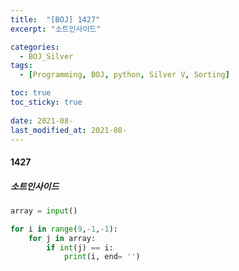 ```yaml
---
title:  "[BOJ] 1427"
excerpt: "소트인사이드"

categories:
  - BOJ_Silver
tags:
  - [Programming, BOJ, python, Silver V, Sorting]

toc: true
toc_sticky: true
 
date: 2021-08-
last_modified_at: 2021-08-
---
```

#### 1427
##### 소트인사이드
```python
array = input()

for i in range(9,-1,-1):
    for j in array:
        if int(j) == i:
            print(i, end= '')
```
